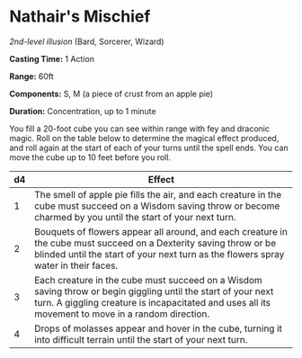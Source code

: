 # Nathair's Mischief
*2nd-level illusion* (Bard, Sorcerer, Wizard)

**Casting Time:** 1 Action

**Range:** 60ft

**Components:** S, M (a piece of crust from an apple pie)

**Duration:** Concentration, up to 1 minute

You fill a 20-foot cube you can see within range with fey and draconic magic. Roll on the table below to determine the magical effect produced, and roll again at the start of each of your turns until the spell ends. You can move the cube up to 10 feet before you roll.

d4 | Effect
-- | ------
 1 | The smell of apple pie fills the air, and each creature in the cube must succeed on a Wisdom saving throw or become charmed by you until the start of your next turn.
 2 | Bouquets of flowers appear all around, and each creature in the cube must succeed on a Dexterity saving throw or be blinded until the start of your next turn as the flowers spray water in their faces.
 3 | Each creature in the cube must succeed on a Wisdom saving throw or begin giggling until the start of your next turn. A giggling creature is incapacitated and uses all its movement to move in a random direction.
 4 | Drops of molasses appear and hover in the cube, turning it into difficult terrain until the start of your next turn.

